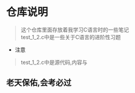 # 仓库说明  
>这个仓库里面存放着我学习C语言时的一些笔记  
>test_1_2.c中是一些关于C语言的进阶性习题  

- 注意  
>test_1_2.c中是源代码,内容与
  

## 老天保佑,会考必过
